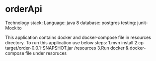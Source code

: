 # orderApi
Technology stack:
Language: java 8
database:  postgres
testing: junit-Mockito

This application contains docker and docker-compose file in resources directory.
To run this application use below steps:
1.mvn install
2.cp target/order-0.0.1-SNAPSHOT.jar /resources
3.Run docker & docker-compose file under resoruces

